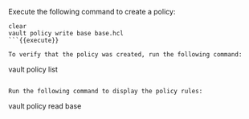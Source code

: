 Execute the following command to create a policy:

```
clear
vault policy write base base.hcl
```{{execute}}

To verify that the policy was created, run the following command:

```
vault policy list
```{{execute}}

Run the following command to display the policy rules:

```
vault policy read base
```{{execute}}
